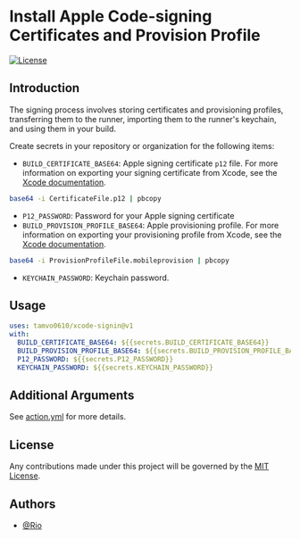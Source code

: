 # Install Apple Code-signing Certificates and Provision Profile

[![License](https://img.shields.io/badge/license-MIT-green.svg?style=flat)](LICENSE)

## Introduction

The signing process involves storing certificates and provisioning profiles, transferring them to the runner, importing them to the runner's keychain, and using them in your build.

Create secrets in your repository or organization for the following items:

- `BUILD_CERTIFICATE_BASE64`: Apple signing certificate `p12` file. For more information on exporting your signing certificate from Xcode, see the [Xcode documentation](https://help.apple.com/xcode/mac/current/#/dev154b28f09). 
```sh
base64 -i CertificateFile.p12 | pbcopy
```
- `P12_PASSWORD`: Password for your Apple signing certificate  
- `BUILD_PROVISION_PROFILE_BASE64`: Apple provisioning profile. For more information on exporting your provisioning profile from Xcode, see the [Xcode documentation](https://help.apple.com/xcode/mac/current/#/deva899b4fe5). 
```sh
base64 -i ProvisionProfileFile.mobileprovision | pbcopy
```
- `KEYCHAIN_PASSWORD`: Keychain password.

## Usage

```yaml
uses: tamvo0610/xcode-signin@v1
with: 
  BUILD_CERTIFICATE_BASE64: ${{secrets.BUILD_CERTIFICATE_BASE64}}
  BUILD_PROVISION_PROFILE_BASE64: ${{secrets.BUILD_PROVISION_PROFILE_BASE64}}
  P12_PASSWORD: ${{secrets.P12_PASSWORD}}
  KEYCHAIN_PASSWORD: ${{secrets.KEYCHAIN_PASSWORD}}
```

## Additional Arguments

See [action.yml](action.yml) for more details.

## License

Any contributions made under this project will be governed by the [MIT License](LICENSE).

## Authors  
- [@Rio](https://www.github.com/tamvo0610)  